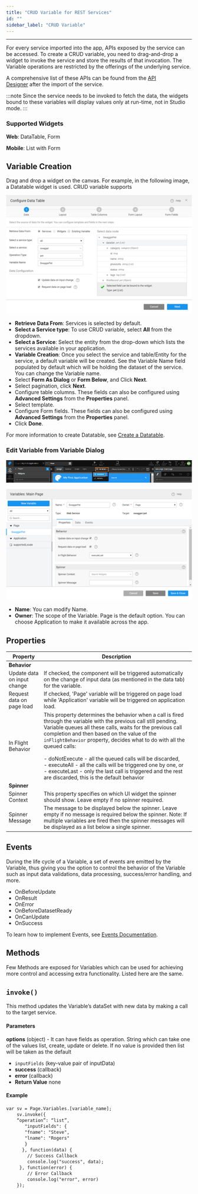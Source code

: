 ```yaml
---
title: "CRUD Variable for REST Services"
id: ""
sidebar_label: "CRUD Variable"
---
```

---

For every service imported into the app, APIs exposed by the service can be accessed. To create a CRUD variable, you need to drag-and-drop a widget to invoke the service and store the results of that invocation. The Variable operations are restricted by the offerings of the underlying service.

A comprehensive list of these APIs can be found from the [API Designer](/learn/assets/API_Access.png) after the import of the service. 

:::note
Since the service needs to be invoked to fetch the data, the widgets bound to these variables will display values only at run-time, not in Studio mode.
:::

### Supported Widgets

**Web**: DataTable, Form

**Mobile**: List with Form

## Variable Creation

Drag and drop a widget on the canvas. For example, in the following image, a Datatable widget is used. CRUD variable supports 

![datatable crud variable](/learn/assets/datatable-crud-variable.png)

- **Retrieve Data From**: Services is selected by default.
- **Select a Service type**: To use CRUD variable, select **All** from the dropdown.
- **Select a Service**: Select the entity from the drop-down which lists the services available in your application. 
- **Variable Creation**: Once you select the service and table/Entity for the service, a default variable will be created. See the Variable Name field populated by default which will be holding the dataset of the service. You can change the Variable name.
- Select **Form As Dialog** or **Form Below**, and Click **Next**.
- Select pagination, click **Next**.
- Configure table columns. These fields can also be configured using **Advanced Settings** from the **Properties** panel.
- Select template. 
- Configure Form fields. These fields can also be configured using **Advanced Settings** from the **Properties** panel.
- Click **Done**.

For more information to create Datatable, see [Create a Datatable](/learn/app-development/widgets/datalive/datatable/data-table-basic-usage).

### Edit Variable from Variable Dialog

![variable creation](/learn/assets/var_sel.png)

![crud variable properties](/learn/assets/crud-var-properties.png)

- **Name**: You can modify Name.
- **Owner**: The scope of the Variable. Page is the default option. You can choose Application to make it available across the app.

## Properties

| **Property** | **Description** |
| --- | --- |
| **Behavior** ||
| Update data on input change | If checked, the component will be triggered automatically on the change of input data (as mentioned in the data tab) for the variable. |
| Request data on page load | If checked, 'Page' variable will be triggered on page load while 'Application' variable will be triggered on application load. |
| In Flight Behavior | This property determines the behavior when a call is fired through the variable with the previous call still pending. Variable queues all these calls, waits for the previous call completion and then based on the value of the `inFlightBehavior` property, decides what to do with all the queued calls:<br> <br>- doNotExecute - all the queued calls will be discarded, <br>- executeAll - all the calls will be triggered one by one, or <br>- executeLast - only the last call is triggered and the rest are discarded, this is the default behavior|
| **Spinner** |
| Spinner Context | This property specifies on which UI widget the spinner should show. Leave empty if no spinner required. |
| Spinner Message | The message to be displayed below the spinner. Leave empty if no message is required below the spinner. Note: If multiple variables are fired then the spinner messages will be displayed as a list below a single spinner. |

## Events

During the life cycle of a Variable, a set of events are emitted by the Variable, thus giving you the option to control the behavior of the Variable such as input data validations, data processing, success/error handling, and more. 

- OnBeforeUpdate
- OnResult
- OnError
- OnBeforeDatasetReady
- OnCanUpdate
- OnSuccess

To learn how to implement Events, see [Events Documentation](/learn/app-development/variables/events).

## Methods

Few Methods are exposed for Variables which can be used for achieving more control and accessing extra functionality. Listed here are the same.

## `invoke()`

This method updates the Variable’s dataSet with new data by making a call to the target service.

#### Parameters

**options** (object) - It can have fields as operation. String which can take one of the values list, create, update or delete. If no value is provided then list will be taken as the default

- `inputFields` (key-value pair of inputData)  
- **success** (callback)
- **error** (callback)
- **Return Value** none

#### Example

```
var sv = Page.Variables.[variable_name];
    sv.invoke({
	“operation”: “list”,
       "inputFields": {
       "fname": "Steve",
       "lname": "Rogers"
       }
      }, function(data) {
        // Success Callback
        console.log("success", data);
     }, function(error) {
        // Error Callback
        console.log("error", error)
    });
```